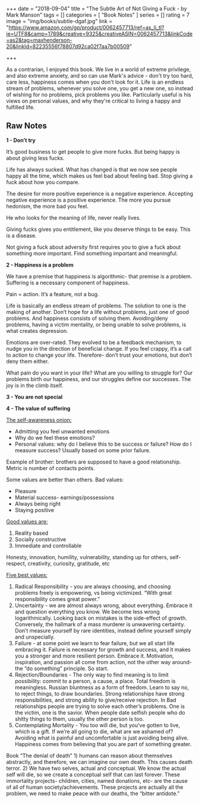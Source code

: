 +++
date = "2018-09-04"
title = "The Subtle Art of Not Giving a Fuck - by Mark Manson"
tags = []
categories = [
    "Book Notes"
]
series = []
rating = 7
image = "img/books/subtle-dgaf.jpg"
link = "https://www.amazon.com/gp/product/0062457713/ref=as_li_tl?ie=UTF8&camp=1789&creative=9325&creativeASIN=0062457713&linkCode=as2&tag=maxhenderson-20&linkId=82235556f78807d92ca02f7aa7b00509"

+++

As a contrarian, I enjoyed this book. We live in a world of extreme privilege, and also extreme anxiety, and so can use Mark's advice - don't try too hard, care less, happiness comes when you don't look for it. Life is an endless stream of problems, whenever you solve one, you get a new one, so instead of wishing for no problems, pick problems you like. Particularly useful is his views on personal values, and why they're critical to living a happy and fulfilled life.

## Raw Notes

**1 - Don’t try**

It’s good business to get people to give more fucks. But being happy is about giving less fucks.

Life has always sucked. What has changed is that we now see people happy all the time, which makes us feel bad about feeling bad. Stop giving a fuck about how you compare.

The desire for more positive experience is a negative experience. Accepting negative experience is a positive experience. The more you pursue hedonism, the more bad you feel.

He who looks for the meaning of life, never really lives. 

Giving fucks gives you entitlement, like you deserve things to be easy. This is a disease.

Not giving a fuck about adversity first requires you to give a fuck about something more important. Find something important and meaningful.

**2 - Happiness is a problem**

We have a premise that happiness is algorithmic- that premise is a problem. Suffering is a necessary component of happiness.

Pain = action. It’s a feature, not a bug.

Life is basically an endless stream of problems. The solution to one is the making of another. Don’t hope for a life without problems, just one of good problems. And happiness consists of solving them. Avoiding/deny problems, having a victim mentality, or being unable to solve problems, is what creates depression.

Emotions are over-rated. They evolved to be a feedback mechanism, to nudge you in the direction of beneficial change. If you feel crappy, it’s a call to action to change your life. Therefore- don’t trust your emotions, but don’t deny them either.

What pain do you want in your life? What are you willing to struggle for? Our problems birth our happiness, and our struggles define our successes. The joy is in the climb itself.

**3 - You are not special**

**4 -  The value of suffering**

<u>The self-awareness onion:</u><br>
- Admitting you feel unwanted emotions<br>
- Why do we feel these emotions?<br>
- Personal values: why do I believe this to be success or failure? How do I measure success? Usually based on some prior failure.

Example of brother: brothers are supposed to have a good relationship. Metric is number of contacts points. 

Some values are better than others. Bad values:
- Pleasure
- Material success- earnings/possessions
- Always being right
- Staying positive

<u>Good values are:</u><br>
1. Reality based<br>
2. Socially constructive<br>
3. Immediate and controllable

Honesty, innovation, humility, vulnerability, standing up for others, self-respect, creativity, curiosity, gratitude, etc

<u>Five best values:</u><br>
1. Radical Responsibility - you are always choosing, and choosing problems freely is empowering, vs being victimized. “With great responsibility comes great power.”<br>
2. Uncertainty - we are almost always wrong, about everything. Embrace it and question everything you know. We become less wrong logarithmically. Looking back on mistakes is the side-effect of growth. Conversely, the hallmark of a mass murderer is unwavering certainty. Don’t measure yourself by rare identities, instead define yourself simply and unspecially.<br>
3. Failure - at some point we learn to fear failure, but we all start life embracing it. Failure is necessary for growth and success, and it makes you a stronger and more resilient person. Embrace it. Motivation, inspiration, and passion all come from action, not the other way around- the “do something” principle. So start.<br>
4. Rejection/Boundaries - The only way to find meaning is to limit possibility: commit to a person, a cause, a place. Total freedom is meaningless. Russian bluntness as a form of freedom. Learn to say no, to reject things, to draw boundaries. Strong relationships have strong responsibilities, and strong ability to give/receive rejection. In Bad relationships people are trying to solve each other’s problems. One is the victim, one is the savior. When people date selfish people who do shitty things to them, usually the other person is too.<br>
5. Contemplating Mortality - You too will die, but you’ve gotten to live, which is a gift. If we’re all going to die, what are we ashamed of? Avoiding what is painful and uncomfortable is just avoiding being alive. Happiness comes from believing that you are part of something greater.

Book “The denial of death” 1) humans can reason about themselves abstractly, and therefore, we can imagine our own death. This causes death terror. 2) We have two selves, actual and conceptual. We know the actual self will die, so we create a conceptual self that can last forever. These immortality projects- children, cities, named donations, etc- are the cause of all of human society/achievements. These projects are actually all the problem, we need to make peace with our deaths, the “bitter antidote.”